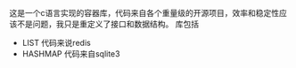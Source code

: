这是一个c语言实现的容器库，代码来自各个重量级的开源项目，效率和稳定性应该不是问题，我只是重定义了接口和数据结构。
库包括
* LIST              代码来说redis
* HASHMAP           代码来自sqlite3
